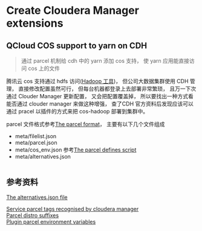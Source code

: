 # **Create Cloudera Manager extensions**


## QCloud COS support to yarn on CDH

> 通过 parcel 机制给 cdh 中的 yarn 添加 cos 支持， 使 yarn 应用能直接访问 cos 上的文件

腾讯云 cos 支持通过 hdfs 访问([Hadoop 工具][1])， 但公司大数据集群使用 CDH 管理， 直接修改配置虽然可行， 但每台机器都登录上去部署非常繁琐， 且万一下次通过 Clouder Manager 更新配置， 又会把配置覆盖掉， 所以要找出一种方式看能否通过 clouder manager 来做这种增强， 查了CDH 官方资料后发现应该可以通过 pracel 以插件的方式来把 cos-hadoop 部署到集群中。

parcel 文件格式参考[The parcel format][2]， 主要有以下几个文件组成

* meta/filelist.json
* meta/parcel.json
* meta/cos_env.json  参考[The parcel defines script][3]
* meta/alternatives.json


```

```

## 参考资料

[The alternatives.json file](https://github.com/cloudera/cm_ext/wiki/The-alternatives.json-file)  

[Service parcel tags recognised by cloudera manager](https://github.com/cloudera/cm_ext/wiki/Service-parcel-tags-recognised-by-cloudera-manager)  
[Parcel distro suffixes](https://github.com/cloudera/cm_ext/wiki/Parcel-distro-suffixes)  
[Plugin parcel environment variables](https://github.com/cloudera/cm_ext/wiki/Plugin-parcel-environment-variables)

[1]:https://cloud.tencent.com/document/product/436/6884
[2]:https://github.com/cloudera/cm_ext/wiki/The-parcel-format
[3]:https://github.com/cloudera/cm_ext/wiki/The-parcel-defines-script
